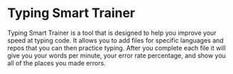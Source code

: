 # Typing Smart Trainer
Typing Smart Trainer is a tool that is designed to help you improve your speed at typing code.
It allows you to add files for specific languages and repos that you can then practice typing.
After you complete each file it will give you your words per minute, your error rate percentage, and show you all of the places you made errors.
